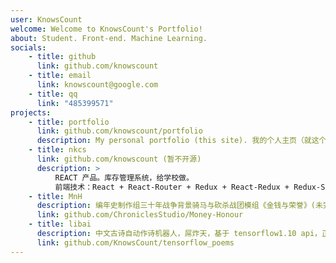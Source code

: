 ```yaml
---
user: KnowsCount
welcome: Welcome to KnowsCount's Portfolio!
about: Student. Front-end. Machine Learning.
socials:
    - title: github
      link: github.com/knowscount
    - title: email
      link: knowscount@google.com
    - title: qq
      link: "485399571"
projects:
    - title: portfolio
      link: github.com/knowscount/portfolio
      description: My personal portfolio (this site). 我的个人主页（就这个网站）。
    - title: nkcs
      link: github.com/knowscount (暂不开源)
      description: >
          REACT 产品。库存管理系统，给学校做。
          前端技术：React + React-Router + Redux + React-Redux + Redux-Saga + Webpack；前端脚手架：dva；UI 组件库：ant-design；数据库：mongodb
    - title: MnH
      description: 编年史制作组三十年战争背景骑马与砍杀战团模组《金钱与荣誉》(未完成)
      link: github.com/ChroniclesStudio/Money-Honour
    - title: libai
      description: 中文古诗自动作诗机器人，屌炸天，基于 tensorflow1.10 api，正在积极维护升级中，快 star，保持更新！
      link: github.com/KnowsCount/tensorflow_poems
---
```

